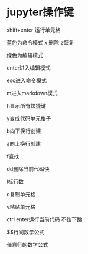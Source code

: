 # jupyter操作键

shift+enter 运行单元格

蓝色为命令模式 x 删除  z恢复

绿色为编辑模式

enter进入编辑模式

esc进入命令模式

m进入markdown模式

h显示所有快捷键

y变成代码单元格子

b向下换行创建

a向上换行创建

f查找

dd删除当前代码快

l标行数

c复制单元格

v粘贴单元格

ctrl enter运行当前代码 不往下跳

$$行间数学公式

$$  $$ 任意行的数学公式
